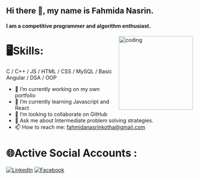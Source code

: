 

## Hi there 👋, my name is Fahmida Nasrin.
#### I am a competitive programmer and algorithm enthusiast.

<img align = "right" src="https://cdn1.vectorstock.com/i/1000x1000/98/60/young-girl-learns-web-programming-vector-23209860.jpg" alt="coding" width="200" height = "200">

# 🖥️Skills: 
C / C++ / JS / HTML / CSS / MySQL / Basic Angular / DSA / OOP

- 🔭 I’m currently working on my own portfolio 
- 🌱 I’m currently learning Javascript and React 
- 👯 I’m looking to collaborate on GitHub 
- 💬 Ask me about Intermediate problem solving strategies. 
- 📫 How to reach me: fahmidanasrinkotha@gmail.com 

# 🌐Active Social Accounts :
<!--[![Twitter](https://img.shields.io/badge/Twitter-ffffff?style=for-the-badge&logo=twitter&logoColor=blue)](https://twitter.com/yourusername)-->
[![LinkedIn](https://img.shields.io/badge/LinkedIn-ffffff?style=for-the-badge&logo=linkedin&logoColor=blue)](https://www.linkedin.com/in/fahmidanasrinkothacse/)
[![Facebook](https://img.shields.io/badge/Facebook-ffffff?style=for-the-badge&logo=facebook&logoColor=blue)](https://www.facebook.com/twitwin.kothakoly/)




<!--[![Top Langs](https://github-readme-stats.vercel.app/api/top-langs/?username=FNKOTHA)](https://github.com/anuraghazra/github-readme-stats)

![GitHub stats](https://github-readme-stats.vercel.app/api?username=FNKOTHA&show_icons=true&count_private=true)  

![GitHub metrics](https://metrics.lecoq.io/FNKOTHA)  

![GitHub streak stats](https://streak-stats.demolab.com/?user=FNKOTHA)  -->



